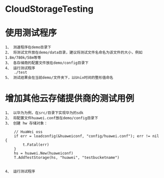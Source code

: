 CloudStorageTesting
===================

# 使用测试程序
	1、 测速程序在demo目录下
	2、 将测试文件放在demo/data目录，建议将测试文件名命名为该文件的大小，例如1.8m/780k/58m等等
	3、 各存储商的配置文件放在demo/config目录下
	4、 运行测试程序
		./test
	5、 测试结果会在当前demo/文件夹下，以Unix时间的整形值命名

# 增加其他云存储提供商的测试用例
	1、 以华为为例，在src/目录下实现华为的sdk
	2、 将配置文件huawei.conf放在demo/config目录下
	3、 创建 hw 存储对象：

		// HuaWei oss
		if err = loadconfig(&huaweiconf, "config/huawei.conf"); err != nil {
			t.Fatal(err)
		}
		hs = huawei.New(huaweiconf)
		T.AddTestStorage(hs, "huawei", "testbucketname")


	4、 运行测试程序

